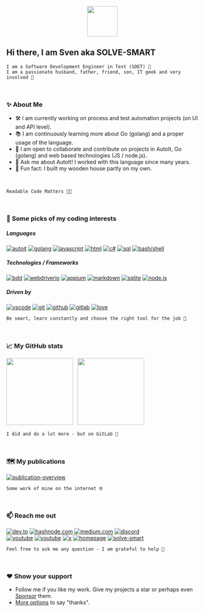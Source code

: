 <p align="center">
    <img src="https://github.com/sven-seyfert/sven-seyfert/blob/main/assets/icons/favicon.ico" width="80" />
</p>

## Hi there, I am Sven aka SOLVE-SMART

    I am a Software Development Engineer in Test (SDET) 🧪
    I am a passionate husband, father, friend, son, IT geek and very involved 💚

<br>

### ✨ About Me

- 🛠️ I am currently working on process and test automation projects (on UI and API level).<br>
- 📚 I am continuously learning more about Go (golang) and a proper usage of the language.<br>
- 🤝 I am open to collaborate and contribute on projects in AutoIt, Go (golang) and web based technologies (JS / node.js).<br>
- 💬 Ask me about AutoIt! I worked with this language since many years.<br>
- 🏡 Fun fact: I built my wooden house partly on my own.<br>

<br>

    Readable Code Matters 👨‍💻

<br>

### 🔮 Some picks of my coding interests

##### Languages

[![autoit](https://img.shields.io/badge/AutoIt-lightskyblue?style=flat&labelColor=black&logo=autoit&logoColor=lightskyblue)]()
[![golang](https://img.shields.io/badge/Go-07D9CA?style=flat&labelColor=black&logo=go&logoColor=07D9CA)]()
[![javascript](https://img.shields.io/badge/Javascript-F0DB4F?style=flat&labelColor=black&logo=javascript&logoColor=F0DB4F)]()
[![html](https://img.shields.io/badge/HTML%2FCSS-E34F26?style=flat&labelColor=black&logo=html5&logoColor=E34F26)]()
[![c#](https://img.shields.io/badge/C%23-512BD4?style=flat&labelColor=black&logo=.net&logoColor=512BD4)]()
[![sql](https://img.shields.io/badge/SQL-1572B6?style=flat&labelColor=black&logo=sqlite&logoColor=1572B6)]()
[![bash/shell](https://img.shields.io/badge/Bash/Shell-008080?style=flat&labelColor=black&logo=linux&logoColor=008080)]()


##### Technologies / Frameworks

[![bdd](https://img.shields.io/badge/Cucumber-23D96C?style=flat&labelColor=black&logo=cucumber&logoColor=23D96C)]()
[![webdriverio](https://img.shields.io/badge/WebdriverIO-EA5906?style=flat&labelColor=black&logo=webdriverio&logoColor=EA5906)]()
[![appium](https://img.shields.io/badge/Appium-EE376D?style=flat&labelColor=black&logo=appium&logoColor=EE376D)]()
[![markdown](https://img.shields.io/badge/Markdown-F7F4ED?style=flat&labelColor=black&logo=markdown&logoColor=F7F4ED)]()
[![sqlite](https://img.shields.io/badge/SQLite-1572B6?style=flat&labelColor=black&logo=sqlite&logoColor=1572B6)]()
[![node.js](https://img.shields.io/badge/node.js-689d6a?style=flat&labelColor=black&logo=node.js&logoColor=689d6a)]()

##### Driven by

[![vscode](https://img.shields.io/badge/VSCode-23A8F2?style=flat&labelColor=black&logo=ntfy&logoColor=23A8F2)]()
[![git](https://img.shields.io/badge/Git-F05032?style=flat&labelColor=black&logo=git&logoColor=F05032)]()
[![github](https://img.shields.io/badge/GitHub-682C88?style=flat&labelColor=black&logo=github&logoColor=682C88)]()
[![gitlab](https://img.shields.io/badge/GitLab-F4680E?style=flat&labelColor=black&logo=github&logoColor=F4680E)]()
[![love](https://img.shields.io/badge/Love-CC2A36?style=flat&labelColor=black&logo=undertale&logoColor=CC2A36)]()

    Be smart, learn constantly and choose the right tool for the job 🦄

<br>

### 📈 My GitHub stats

<img height="175px" src="https://github-readme-stats-one-bice.vercel.app/api?username=sven-seyfert&cache_seconds=21600&card_width=407&count_private=true&disable_animations=true&include_all_commits=true&role=OWNER,ORGANIZATION_MEMBER,COLLABORATOR&show_icons=true&theme=ayu-mirage">&nbsp;&nbsp;&nbsp;<img height="175px" src="https://github-readme-stats-one-bice.vercel.app/api/top-langs/?username=sven-seyfert&card_width=400exclude_repo=Au3BrowserTabScroll,Au3GotoDefinition,Au3RenameEx,baileo-stundenplan,Livestream-Au3MonitorDim&langs_count=10&layout=compact&theme=ayu-mirage">

    I did and do a lot more - but on GitLab 🦊

<br>

### 🗺 My publications

[![publication-overview](https://github.com/user-attachments/assets/d9d191ba-d0fe-4f03-8fd6-0c6424e08d54)](https://sven-seyfert.github.io/publication-overview/)

    Some work of mine on the internet 🌐

<br>

### 📫 Reach me out

[![dev.to](https://img.shields.io/badge/dev.to-777777?style=flat&labelColor=black&logo=devdotto&logoColor=777777)](https://dev.to/solvesmart)
[![hashnode.com](https://img.shields.io/badge/hashnode.com-2962FF?style=flat&labelColor=black&logo=hashnode&logoColor=2962FF)](https://hashnode.com/@solvesmart)
[![medium.com](https://img.shields.io/badge/medium.com-F7F4ED?style=flat&labelColor=black&logo=medium&logoColor=F7F4ED)](https://medium.com/@solvesmart)
[![discord](https://img.shields.io/badge/discord-6569B0?style=flat&labelColor=black&logo=discord&logoColor=6569B0)](https://discord.gg/5DWTpZK3QN)<br>
[![youtube](https://img.shields.io/badge/solve--smart-D94D4A?style=flat&labelColor=black&logo=youtube&logoColor=D94D4A)](https://www.youtube.com/@solvesmart)
[![youtube](https://img.shields.io/badge/sven--au3--go-3D80B6?style=flat&labelColor=black&logo=youtube&logoColor=3D80B6)](https://www.youtube.com/@svenau3go)
[![x](https://img.shields.io/badge/sven__seyfert-1DA1F2?style=flat&labelColor=black&logo=x&logoColor=1DA1F2)](https://x.com/sven_seyfert)
[![homepage](https://img.shields.io/badge/sven--seyfert.de-648293?style=flat&labelColor=black&logo=HTML5&logoColor=648293)](https://sven-seyfert.de)
[![solve-smart](https://img.shields.io/badge/solve--smart.de-F0DB4F?style=flat&labelColor=black&logo=docsify&logoColor=F0DB4F)]()

    Feel free to ask me any question - I am grateful to help 🤝

<br>

### ❤ Show your support

- Follow me if you like my work. Give my projects a star or perhaps even [Sponsor](https://github.com/sven-seyfert/autoit-webdriver-boilerplate) them.
- [More options](https://sven-seyfert.de/thanks/) to say "thanks".
